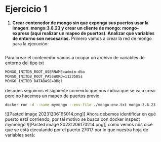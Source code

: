 # Ejercicio 1
1.  **Crear contenedor de mongo sin que exponga sus puertos usar la imagen: mongo:3.6.23 y crear un cliente de mongo: mongo-express (aquí realizar un mapeo de puertos). Analizar qué variables de entorno son necesarias.**
Primero vamos a crear la red de mongo para la ejecución:
```
```
Para crear el contenedor vamos a ocupar un archivo de variables de entorno del tipo txt
```txt
MONGO_INITDB_ROOT_USERNAME=admin-dba
MONGO_INITDB_ROOT_PASSWORD=112358Ss
MONGO_INITDB_DATABASE=DBg1
```
después seguimos el siguiente comendo que nos indica que se va a crear pero no hacemos un mapeo de puertos previo.
```bash
docker run -d --name mymongo --env-file ./mongo-env.txt mongo:3.6.23
```
![[Pasted image 20231206165014.png]]
Ahora debemos identificar en qué puerto está corriendo, por tal motivo se busca con docker inspect mymongo
![[Pasted image 20231206170214.png]]
como vemos nos dice que se está ejecutando por el puerto 27017 por lo que nuestra hoja de variables será:


